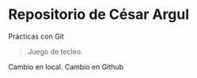 # Repositorio de César Argul

Prácticas con Git

> Juego de tecleo.

Cambio en local.
Cambio en Github

